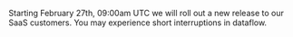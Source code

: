Starting February 27th, 09:00am UTC we will roll out a new release to our SaaS customers. You may experience short interruptions in dataflow.
